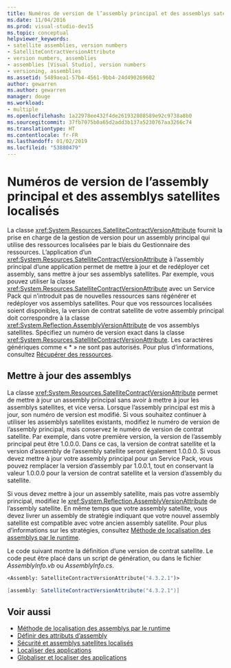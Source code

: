 ```yaml
---
title: Numéros de version de l’assembly principal et des assemblys satellites localisés
ms.date: 11/04/2016
ms.prod: visual-studio-dev15
ms.topic: conceptual
helpviewer_keywords:
- satellite assemblies, version numbers
- SatelliteContractVersionAttribute
- version numbers, assemblies
- assemblies [Visual Studio], version numbers
- versioning, assemblies
ms.assetid: 5489aea1-57b4-4561-9bb4-24d490269602
author: gewarren
ms.author: gewarren
manager: douge
ms.workload:
- multiple
ms.openlocfilehash: 1a22978ee432f4de261932808589e92c9738a8b0
ms.sourcegitcommit: 37fb7075b0a65d2add3b137a5230767aa3266c74
ms.translationtype: HT
ms.contentlocale: fr-FR
ms.lasthandoff: 01/02/2019
ms.locfileid: "53880479"
---
```

# <a name="version-numbers-for-main-and-localized-satellite-assemblies"></a>Numéros de version de l’assembly principal et des assemblys satellites localisés
La classe <xref:System.Resources.SatelliteContractVersionAttribute> fournit la prise en charge de la gestion de version pour un assembly principal qui utilise des ressources localisées par le biais du Gestionnaire des ressources. L’application d’un <xref:System.Resources.SatelliteContractVersionAttribute> à l’assembly principal d’une application permet de mettre à jour et de redéployer cet assembly, sans mettre à jour ses assemblys satellites. Par exemple, vous pouvez utiliser la classe <xref:System.Resources.SatelliteContractVersionAttribute> avec un Service Pack qui n’introduit pas de nouvelles ressources sans régénérer et redéployer vos assemblys satellites. Pour que vos ressources localisées soient disponibles, la version de contrat satellite de votre assembly principal doit correspondre à la classe <xref:System.Reflection.AssemblyVersionAttribute> de vos assemblys satellites. Spécifiez un numéro de version exact dans la classe <xref:System.Resources.SatelliteContractVersionAttribute>. Les caractères génériques comme « * » ne sont pas autorisés. Pour plus d’informations, consultez [Récupérer des ressources](/dotnet/framework/resources/retrieving-resources-in-desktop-apps).

## <a name="update-assemblies"></a>Mettre à jour des assemblys
 La classe <xref:System.Resources.SatelliteContractVersionAttribute> permet de mettre à jour un assembly principal sans avoir à mettre à jour les assemblys satellites, et vice versa. Lorsque l’assembly principal est mis à jour, son numéro de version est modifié. Si vous souhaitez continuer à utiliser les assemblys satellites existants, modifiez le numéro de version de l’assembly principal, mais conservez le numéro de version de contrat satellite. Par exemple, dans votre première version, la version de l’assembly principal peut être 1.0.0.0. Dans ce cas, la version de contrat satellite et la version d’assembly de l’assembly satellite seront également 1.0.0.0. Si vous devez mettre à jour votre assembly principal pour un Service Pack, vous pouvez remplacer la version d’assembly par 1.0.0.1, tout en conservant la valeur 1.0.0.0 pour la version de contrat satellite et la version d’assembly du satellite.

 Si vous devez mettre à jour un assembly satellite, mais pas votre assembly principal, modifiez le <xref:System.Reflection.AssemblyVersionAttribute> de l’assembly satellite. En même temps que votre assembly satellite, vous devez livrer un assembly de stratégie indiquant que votre nouvel assembly satellite est compatible avec votre ancien assembly satellite. Pour plus d’informations sur les stratégies, consultez [Méthode de localisation des assemblys par le runtime](/dotnet/framework/deployment/how-the-runtime-locates-assemblies).

 Le code suivant montre la définition d’une version de contrat satellite. Le code peut être placé dans un script de génération, ou dans le fichier *AssemblyInfo.vb* ou *AssemblyInfo.cs*.

```vb
<Assembly: SatelliteContractVersionAttribute("4.3.2.1")>
```

```csharp
[assembly: SatelliteContractVersionAttribute("4.3.2.1")]
```

## <a name="see-also"></a>Voir aussi

- [Méthode de localisation des assemblys par le runtime](/dotnet/framework/deployment/how-the-runtime-locates-assemblies)
- [Définir des attributs d’assembly](/dotnet/framework/app-domains/set-assembly-attributes)
- [Sécurité et assemblys satellites localisés](../ide/security-and-localized-satellite-assemblies.md)
- [Localiser des applications](../ide/localizing-applications.md)
- [Globaliser et localiser des applications](../ide/globalizing-and-localizing-applications.md)